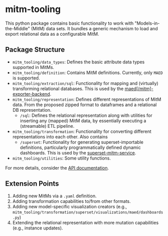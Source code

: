 # mitm-tooling

This python package contains basic functionality to work with "Models-in-the-Middle" (MitM) data sets.
It bundles a generic mechanism to load and export relational data as a configurable MitM.

## Package Structure

- `mitm_tooling/data_types`: Defines the basic attribute data types supported in MitMs.
- `mitm_tooling/definition`: Contains MitM definitions. Currently, only `MAED` is supported.
- `mitm_tooling/extraction/sql`: Functionality for mapping and (virtually) transforming relational databases. This is
  used by
  the [maed\[/mitm\]-exporter-backend](https://git-ce.rwth-aachen.de/machine-data/maed-exporter/maed-exporter-backend).
- `mitm_tooling/representation`: Defines different representations of MitM data. From the proposed zipped format to
  dataframes and a relational DB representation.
    - `/sql`: Defines the relational representation along with utilities for inserting any (mapped) MitM data, by
      essentially executing a (streamable) ETL pipeline.
- `mitm_tooling/transformation`: Functionality for converting different representations into each other. Also contains
    - `/superset`: Functionality for generating superset-importable definitions, particularly programmatically defined
      dynamic dashboards. This is used by
      the [superset-mitm-service](https://git-ce.rwth-aachen.de/machine-data/superset-mitm-service).
- `mitm_tooling/utilities`: Some utility functions.

For more details, consider
the [API documentation](https://machine-data.pages.git-ce.rwth-aachen.de/mitm-tooling/).

## Extension Points

1. Adding new MitMs via a `.yaml` definition.
2. Adding transformation capabilities to/from other formats.
3. Adding new model-specific visualization creators (e.g.,
   `mitm_tooling/transformation/superset/visualizations/maed/dashboards.py`)
4. Extending the relational representation with more mutation capabilities (e.g., instance updates).